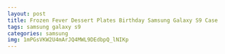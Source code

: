 ```yaml
---
layout: post
title: Frozen Fever Dessert Plates Birthday Samsung Galaxy S9 Case
tags: samsung galaxy s9
categories: samsung
img: 1mPGsVKW2U4mArJQ4MWL9DEdbpQ_lNIKp
---
```

